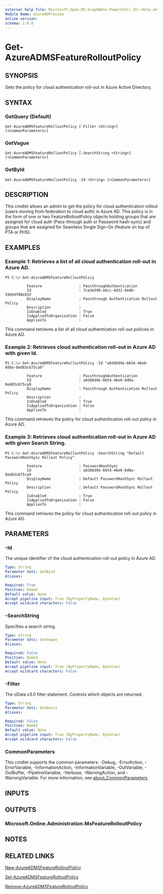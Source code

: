 ```yaml
---
external help file: Microsoft.Open.MS.GraphBeta.PowerShell.dll-Help.xml
Module Name: AzureADPreview
online version:
schema: 2.0.0
---
```


# Get-AzureADMSFeatureRolloutPolicy

## SYNOPSIS
Gets the policy for cloud authentication roll-out in Azure Active Directory.

## SYNTAX

### GetQuery (Default)
```
Get-AzureADMSFeatureRolloutPolicy [-Filter <String>] [<CommonParameters>]
```

### GetVague
```
Get-AzureADMSFeatureRolloutPolicy [-SearchString <String>] [<CommonParameters>]
```

### GetById
```
Get-AzureADMSFeatureRolloutPolicy -Id <String> [<CommonParameters>]
```

## DESCRIPTION
This cmdlet allows an admin to get the policy for cloud authentication rollout (users moving from federation to cloud auth) in Azure AD.
This policy is in the form of one or two FeatureRolloutPolicy objects holding groups that are assigned for cloud auth (Pass-through auth or Password hash-sync) and groups that are assigned for Seamless Single Sign-On (feature on top of PTA or PHS).

## EXAMPLES

### Example 1: Retrieves a list of all cloud authentication roll-out in Azure AD.
```
PS C:\> Get-AzureADMSFeatureRolloutPolicy

          Feature                 : PassthroughAuthentication
          Id                      : 7ca3e599-e8cc-4d31-9ed6-19dd4f88e833
          DisplayName             : Passthrough Authentication Rollout Policy
          Description             :
          IsEnabled               : True
          IsAppliedToOrganization : False
          AppliesTo               :
```

This command retrieves a list of all cloud authentication roll-out policies in Azure AD.

### Example 2: Retrieves cloud authentication roll-out in Azure AD with given Id.
```
PS C:\> Get-AzureADMSFeatureRolloutPolicy -Id "a03b6d9e-6654-46e6-8d0a-8ed83c675ca9"

          Feature                 : PassthroughAuthentication
          Id                      : a03b6d9e-6654-46e6-8d0a-8ed83c675ca9
          DisplayName             : Passthrough Authentication Rollout Policy
          Description             :
          IsEnabled               : True
          IsAppliedToOrganization : False
          AppliesTo               :
```

This command retrieves the policy for cloud authentication roll-out policy in Azure AD.

### Example 3: Retrieves cloud authentication roll-out in Azure AD with given Search String.
```
PS C:\> Get-AzureADMSFeatureRolloutPolicy -SearchString "Default PasswordHashSync Rollout Policy"

          Feature                 : PasswordHashSync
          Id                      : a03b6d9e-6654-46e6-8d0a-8ed83c675ca9
          DisplayName             : Default PasswordHashSync Rollout Policy
          Description             : Default PasswordHashSync Rollout Policy
          IsEnabled               : True
          IsAppliedToOrganization : False
          AppliesTo               :
```

This command retrieves the policy for cloud authentication roll-out policy in Azure AD.

## PARAMETERS

### -Id
The unique identifier of the cloud authentication roll-out policy in Azure AD.

```yaml
Type: String
Parameter Sets: GetById
Aliases:

Required: True
Position: Named
Default value: None
Accept pipeline input: True (ByPropertyName, ByValue)
Accept wildcard characters: False
```

### -SearchString
Specifies a search string.

```yaml
Type: String
Parameter Sets: GetVague
Aliases:

Required: False
Position: Named
Default value: None
Accept pipeline input: True (ByPropertyName, ByValue)
Accept wildcard characters: False
```

### -Filter
The oData v3.0 filter statement. 
Controls which objects are returned.

```yaml
Type: String
Parameter Sets: GetQuery
Aliases:

Required: False
Position: Named
Default value: None
Accept pipeline input: True (ByPropertyName, ByValue)
Accept wildcard characters: False
```

### CommonParameters
This cmdlet supports the common parameters: -Debug, -ErrorAction, -ErrorVariable, -InformationAction, -InformationVariable, -OutVariable, -OutBuffer, -PipelineVariable, -Verbose, -WarningAction, and -WarningVariable. For more information, see [about_CommonParameters](http://go.microsoft.com/fwlink/?LinkID=113216).

## INPUTS

## OUTPUTS

### Microsoft.Online.Administration.MsFeatureRolloutPolicy
## NOTES
## RELATED LINKS

[New-AzureADMSFeatureRolloutPolicy](New-AzureADMSFeatureRolloutPolicy.md)

[Set-AzureADMSFeatureRolloutPolicy](Set-AzureADMSFeatureRolloutPolicy.md)

[Remove-AzureADMSFeatureRolloutPolicy](Remove-AzureADMSFeatureRolloutPolicy.md)

